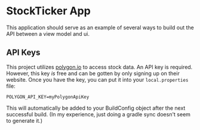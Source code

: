 # StockTicker App

This application should serve as an example of several ways to build out the API
between a view model and ui.

## API Keys

This project utilizes [polygon.io](https://polygon.io) to access stock data. An API
key is required. However, this key *is* free and can be gotten by only signing up on
their website. Once you have the key, you can put it into your `local.properties` file:

```
POLYGON_API_KEY=myPolygonApiKey
```

This will automatically be added to your BuildConfig object after the next successful
build. (In my experience, just doing a gradle sync doesn't seem to generate it.)